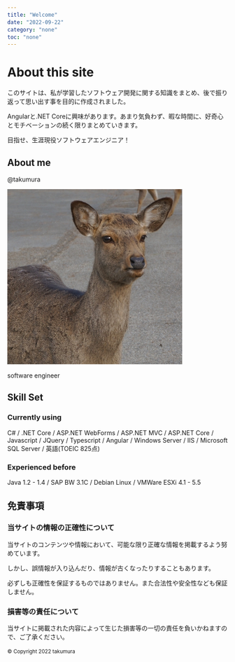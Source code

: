 ```yaml
---
title: "Welcome"
date: "2022-09-22"
category: "none"
toc: "none"
---
```


# About this site

このサイトは、私が学習したソフトウェア開発に関する知識をまとめ、後で振り返って思い出す事を目的に作成されました。

Angularと.NET Coreに興味があります。あまり気負わず、暇な時間に、好奇心とモチベーションの続く限りまとめていきます。

目指せ、生涯現役ソフトウェアエンジニア！

## About me

  <div class="about-me">
    <p>@takumura</p>
    <img class="avatar" src="assets/images/profile_20140615.jpg" />
    <p>software engineer</p>
  </div>

## Skill Set

### Currently using

C# / .NET Core / ASP.NET WebForms / ASP.NET MVC / ASP.NET Core / Javascript / JQuery / Typescript / Angular / Windows Server / IIS / Microsoft SQL Server / 英語(TOEIC 825点)

### Experienced before

Java 1.2 - 1.4 / SAP BW 3.1C / Debian Linux / VMWare ESXi 4.1 - 5.5

## 免責事項

### 当サイトの情報の正確性について

当サイトのコンテンツや情報において、可能な限り正確な情報を掲載するよう努めています。

しかし、誤情報が入り込んだり、情報が古くなったりすることもあります。

必ずしも正確性を保証するものではありません。また合法性や安全性なども保証しません。

### 損害等の責任について

当サイトに掲載された内容によって生じた損害等の一切の責任を負いかねますので、ご了承ください。

<small>&copy; Copyright 2022 takumura</small>
